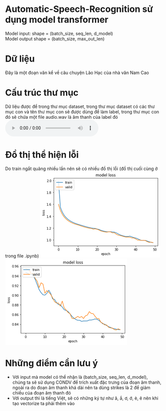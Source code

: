 # Automatic-Speech-Recognition sử dụng model transformer
Model input: shape = (batch_size, seq_len, d_model)  
Model output shape = (batch_size, max_out_len)
# Dữ liệu
Đây là một đoạn văn kể về câu chuyện Lão Hạc của nhà văn Nam Cao
# Cấu trúc thư mục
Dữ liệu được để trong thư mục dataset, trong thư mục dataset có các thư mục con và tên thư mục con sẽ được dùng để làm label, trong thư mục con đó sẽ chứa một file audio.wav là âm thanh của label đó
<audio controls src='description/dataset/A Lão già tệ lắm Tôi ăn ở với lão như thế mà lão xử với tôi như thế này Thì ra tôi già bằng này tuổi đầu rồi còn đánh lừa một con chó/audio.wav' ></audio>
# Đồ thị thể hiện lỗi
Do train ngắt quãng nhiều lần nên sẽ có nhiều đồ thị lỗi (đồ thị cuối cùng ở trong file .ipynb)
<img src='description/output.png'>
<img src='description/output2.png'>
# Những điểm cần lưu ý
- Với input mà model có thể nhận là (batch_size, seq_len, d_model), chúng ta sẽ sử dụng CONDV để trích xuất đặc trưng của đoạn âm thanh, ngoài ra do đoạn âm thanh khá dài nên ta dùng strikes là 2 để giảm chiều của đoạn âm thanh đó
- Với output thì là tiếng Việt, sẽ có những ký tự như ă, ắ, ơ, ớ, è, ê nên khi tạo vectorize ta phải thêm vào
